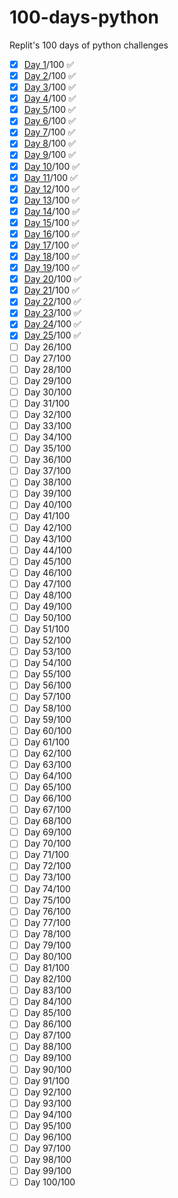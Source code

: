 # 100-days-python
Replit's 100 days of python challenges

 - [x] [Day 1]()/100 ✅
 - [x] [Day 2]()/100 ✅
 - [x] [Day 3]()/100 ✅
 - [x] [Day 4]()/100 ✅
 - [x] [Day 5]()/100 ✅
 - [x] [Day 6]()/100 ✅
 - [x] [Day 7]()/100 ✅
 - [x] [Day 8]()/100 ✅
 - [x] [Day 9]()/100 ✅
 - [x] [Day 10]()/100 ✅
 - [x] [Day 11]()/100 ✅
 - [x] [Day 12](https://github.com/vorthkor/100-days-python/tree/day-12-debug)/100 ✅
 - [x] [Day 13](https://github.com/vorthkor/100-days-python/tree/day-13-challenge-grade)/100 ✅
 - [x] [Day 14](https://github.com/vorthkor/100-days-python/tree/day-14-challenge-rockpaperscissors)/100 ✅
 - [x] [Day 15](https://github.com/vorthkor/100-days-python/tree/day-15-loops)/100 ✅
 - [x] [Day 16](https://github.com/vorthkor/100-days-python/tree/day-16-while-loop)/100 ✅
 - [x] [Day 17](https://github.com/vorthkor/100-days-python/tree/day-17-loops)/100 ✅
 - [x] [Day 18](https://github.com/vorthkor/100-days-python/tree/day-18-loops)/100 ✅
 - [x] [Day 19](https://github.com/vorthkor/100-days-python/tree/day-19-loops)/100 ✅
 - [x] [Day 20](https://github.com/vorthkor/100-days-python/tree/day-20-loops)/100 ✅
 - [x] [Day 21](https://github.com/vorthkor/100-days-python/tree/day-21-loops-challenge)/100 ✅
 - [x] [Day 22](https://github.com/vorthkor/100-days-python/tree/day-22-libraries)/100 ✅
 - [x] [Day 23](https://github.com/vorthkor/100-days-python/tree/day-23-subroutines)/100 ✅
 - [x] [Day 24](https://github.com/vorthkor/100-days-python/tree/day-24-parameters)/100 ✅
 - [x] [Day 25](https://github.com/vorthkor/100-days-python/tree/day-25-return)/100 ✅
 - [ ] Day 26/100
 - [ ] Day 27/100
 - [ ] Day 28/100
 - [ ] Day 29/100
 - [ ] Day 30/100
 - [ ] Day 31/100
 - [ ] Day 32/100
 - [ ] Day 33/100
 - [ ] Day 34/100
 - [ ] Day 35/100
 - [ ] Day 36/100
 - [ ] Day 37/100
 - [ ] Day 38/100
 - [ ] Day 39/100
 - [ ] Day 40/100
 - [ ] Day 41/100
 - [ ] Day 42/100
 - [ ] Day 43/100
 - [ ] Day 44/100
 - [ ] Day 45/100
 - [ ] Day 46/100
 - [ ] Day 47/100
 - [ ] Day 48/100
 - [ ] Day 49/100
 - [ ] Day 50/100
 - [ ] Day 51/100
 - [ ] Day 52/100
 - [ ] Day 53/100
 - [ ] Day 54/100
 - [ ] Day 55/100
 - [ ] Day 56/100
 - [ ] Day 57/100
 - [ ] Day 58/100
 - [ ] Day 59/100
 - [ ] Day 60/100
 - [ ] Day 61/100
 - [ ] Day 62/100
 - [ ] Day 63/100
 - [ ] Day 64/100
 - [ ] Day 65/100
 - [ ] Day 66/100
 - [ ] Day 67/100
 - [ ] Day 68/100
 - [ ] Day 69/100
 - [ ] Day 70/100
 - [ ] Day 71/100
 - [ ] Day 72/100
 - [ ] Day 73/100
 - [ ] Day 74/100
 - [ ] Day 75/100
 - [ ] Day 76/100
 - [ ] Day 77/100
 - [ ] Day 78/100
 - [ ] Day 79/100
 - [ ] Day 80/100
 - [ ] Day 81/100
 - [ ] Day 82/100
 - [ ] Day 83/100
 - [ ] Day 84/100
 - [ ] Day 85/100
 - [ ] Day 86/100
 - [ ] Day 87/100
 - [ ] Day 88/100
 - [ ] Day 89/100
 - [ ] Day 90/100
 - [ ] Day 91/100
 - [ ] Day 92/100
 - [ ] Day 93/100
 - [ ] Day 94/100
 - [ ] Day 95/100
 - [ ] Day 96/100
 - [ ] Day 97/100
 - [ ] Day 98/100
 - [ ] Day 99/100
 - [ ] Day 100/100
